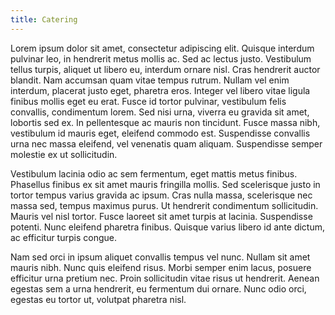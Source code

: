 ```yaml
---
title: Catering
---
```


Lorem ipsum dolor sit amet, consectetur adipiscing elit. Quisque interdum pulvinar leo, in hendrerit metus mollis ac. Sed ac lectus justo. Vestibulum tellus turpis, aliquet ut libero eu, interdum ornare nisl. Cras hendrerit auctor blandit. Nam accumsan quam vitae tempus rutrum. Nullam vel enim interdum, placerat justo eget, pharetra eros. Integer vel libero vitae ligula finibus mollis eget eu erat. Fusce id tortor pulvinar, vestibulum felis convallis, condimentum lorem. Sed nisi urna, viverra eu gravida sit amet, lobortis sed ex. In pellentesque ac mauris non tincidunt. Fusce massa nibh, vestibulum id mauris eget, eleifend commodo est. Suspendisse convallis urna nec massa eleifend, vel venenatis quam aliquam. Suspendisse semper molestie ex ut sollicitudin.

Vestibulum lacinia odio ac sem fermentum, eget mattis metus finibus. Phasellus finibus ex sit amet mauris fringilla mollis. Sed scelerisque justo in tortor tempus varius gravida ac ipsum. Cras nulla massa, scelerisque nec massa sed, tempus maximus purus. Ut hendrerit condimentum sollicitudin. Mauris vel nisl tortor. Fusce laoreet sit amet turpis at lacinia. Suspendisse potenti. Nunc eleifend pharetra finibus. Quisque varius libero id ante dictum, ac efficitur turpis congue.

Nam sed orci in ipsum aliquet convallis tempus vel nunc. Nullam sit amet mauris nibh. Nunc quis eleifend risus. Morbi semper enim lacus, posuere efficitur urna pretium nec. Proin sollicitudin vitae risus ut hendrerit. Aenean egestas sem a urna hendrerit, eu fermentum dui ornare. Nunc odio orci, egestas eu tortor ut, volutpat pharetra nisl.